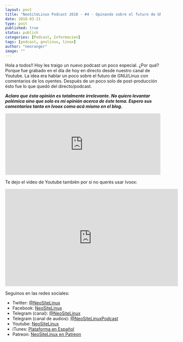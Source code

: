 ```yaml
---
layout: post
title: "NeoSiteLinux Podcast 2018 - #4 - Opinando sobre el futuro de GNU/Linux"
date: 2018-03-21
type: post
published: true
status: publish
categories: [Podcast, Informacion]
tags: [podcast, gnulinux, linux]
author: "neoranger"
image: ""
---
```


Hola a todos!! Hoy les traigo un nuevo podcast un poco especial. ¿Por qué? Porque fue grabado en el día de hoy en directo desde nuestro canal de Youtube. La idea era hablar un poco sobre el futuro de GNU/Linux con comentarios de los oyentes. Después de un poco solo de post-producción ésto fue lo que quedó del directo/podcast.

**_Aclaro que ésta opinión es totalmente irrelevante. No quiero levantar polémica sino que solo es mi opinión acerca de éste tema. Espero sus comentarios tanto en Ivoox como acá mismo en el blog._**

<iframe id='audio_24728511' frameborder='0' allowfullscreen='' scrolling='no' height='200' style='border:1px solid #EEE; box-sizing:border-box; width:100%;' src="https://ar.ivoox.com/es/player_ej_24728511_4_1.html?c1=ff6600"></iframe>


Te dejo el video de Youtube también por si no querés usar Ivoox:

<iframe width="560" height="315" src="https://www.youtube.com/embed/N_56DPk6qV0" frameborder="0" allow="autoplay; encrypted-media" allowfullscreen></iframe>

Seguinos en las redes sociales:
* Twitter: [@NeoSiteLinux](https://twitter.com/neositelinux)
* Facebook: [NeoSiteLinux](https://facebook.com/neositelinux)
* Telegram (canal): [@NeoSiteLinux](https://t.me/neositelinux)
* Telegram (canal de audios): [@NeoSiteLinuxPodcast](https://t.me/neositelinuxpodcast)
* Youtube: [NeoSiteLinux](https://www.youtube.com/user/neositelinux)
* iTunes: [Plataforma en Español](https://itunes.apple.com/es/podcast/neositelinux-podcast/id1290287938?mt=2)
* Patreon: [NeoSiteLinux en Patreon](https://www.patreon.com/NeoSiteLinux)